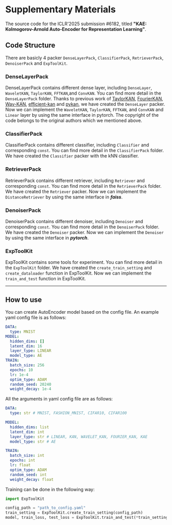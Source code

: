 # Supplementary Materials

The source code for the ICLR'2025 submission #6182, titled **"KAE: Kolmogorov-Arnold Auto-Encoder for Representation Learning"**.

## Code Structure

There are basicly 4 packer `DenseLayerPack`, `ClassifierPack`, `RetrieverPack`, `DenoiserPack` and `ExpToolKit`.

### DenseLayerPack

DenseLayerPack contains different dense layer, including `DenseLayer`, `WaveletKAN`, `TaylorKAN`, `FFTKAN`,and `ConvKAN`. You can find more detail in the `DenseLayerPack` folder. Thanks to previous work of [TaylorKAN](https://github.com/Muyuzhierchengse/TaylorKAN/), [FourierKAN](https://github.com/GistNoesis/FourierKAN/), [Wav-KAN](https://github.com/zavareh1/Wav-KAN), [efficient-kan](https://github.com/KindXiaoming/efficient-kan) and [pykan](https://github.com/KindXiaoming/pykan), we have created the `DenseLayer` packer. Now we can implement the `WaveletKAN`, `TaylorKAN`, `FFTKAN`, and `ConvKAN` and `Linear` layer by using the same interface in pytorch. The copyright of the code belongs to the original authors which we mentioned above.

### ClassifierPack

ClassifierPack contains different classifier, including `Classifier` and corresponding `const`. You can find more detail in the `ClassifierPack` folder. We have created the `Classifier` packer with the kNN classifier.

### RetrieverPack

RetrieverPack contains different retriever, including `Retriever` and corresponding `const`. You can find more detail in the `RetrieverPack` folder. We have created the `Retriever` packer. Now we can implement the `DistanceRetriever` by using the same interface in ***faiss***.

### DenoiserPack

DenoiserPack contains different denoiser, including `Denoiser` and corresponding `const`. You can find more detail in the `DenoiserPack` folder. We have created the `Denoiser` packer. Now we can implement the `Denoiser` by using the same interface in ***pytorch***.

### ExpToolKit

ExpToolKit contains some tools for experiment. You can find more detail in the `ExpToolKit` folder. We have created the `create_train_setting` and `create_dataloader` function in ExpToolKit. Now we can implement the `train_and_test` function in ExpToolKit.

---

## How to use

You can create AutoEncoder model based on the config file. An example yaml config file is as follows:

```yaml
DATA:
  type: MNIST
MODEL:
  hidden_dims: []
  latent_dim: 16
  layer_type: LINEAR
  model_type: AE
TRAIN:
  batch_size: 256
  epochs: 10
  lr: 1e-4
  optim_type: ADAM
  random_seed: 20240
  weight_decay: 1e-4
```

All the arguments in yaml config file are as follows:

```yaml
DATA:
  type: str # MNIST, FASHION_MNIST, CIFAR10, CIFAR100

MODEL:
  hidden_dims: list
  latent_dim: int 
  layer_type: str # LINEAR, KAN, WAVELET_KAN, FOURIER_KAN, KAE
  model_type: str # AE

TRAIN:
  batch_size: int
  epochs: int
  lr: float
  optim_type: ADAM
  random_seed: int
  weight_decay: float
```

Training can be done in the following way:

```python
import ExpToolKit

config_path = "path_to_config.yaml"
train_setting = ExpToolKit.create_train_setting(config_path)
model, train_loss, test_loss = ExpToolKit.train_and_test(*train_setting, is_print=False)
```

